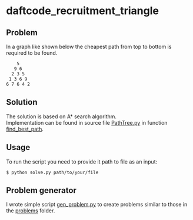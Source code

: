 # daftcode_recruitment_triangle

## Problem

In a graph like shown below the cheapest path from top to bottom is required to be found.

```plain
    5    
   9 6   
  2 3 5  
 1 3 6 9 
6 7 6 4 2
```

## Solution
The solution is based on A* search algorithm.  
Implementation can be found in source file [PathTree.py](PathTree.py) in function [find_best_path](https://github.com/skalermo/daftcode_recruitment_triangle/blob/59ca7eed1a27fec3f4183a46184667864741271e/PathTree.py#L26).

## Usage
To run the script you need to provide it path to file as an input:
```console
$ python solve.py path/to/your/file
```

## Problem generator
I wrote simple script [gen_problem.py](problems/gen_problem.py) to create problems similar to those in the [problems](problems/) folder.

